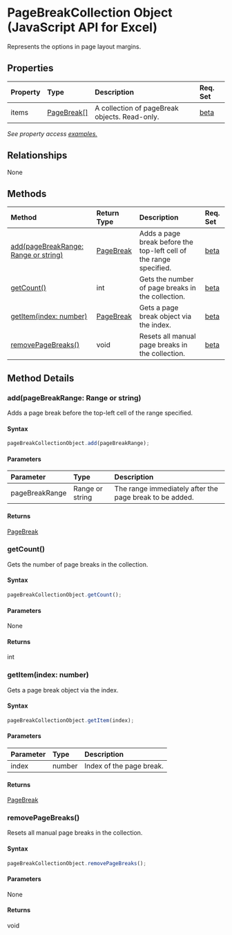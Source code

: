 # PageBreakCollection Object (JavaScript API for Excel)

Represents the options in page layout margins.

## Properties

| Property	   | Type	|Description| Req. Set|
|:---------------|:--------|:----------|:----|
|items|[PageBreak[]](pagebreak.md)|A collection of pageBreak objects. Read-only.|[beta](../requirement-sets/excel-api-requirement-sets.md)|

_See property access [examples.](#property-access-examples)_

## Relationships
None


## Methods

| Method		   | Return Type	|Description| Req. Set|
|:---------------|:--------|:----------|:----|
|[add(pageBreakRange: Range or string)](#addpagebreakrange-range-or-string)|[PageBreak](pagebreak.md)|Adds a page break before the top-left cell of the range specified.|[beta](../requirement-sets/excel-api-requirement-sets.md)|
|[getCount()](#getcount)|int|Gets the number of page breaks in the collection.|[beta](../requirement-sets/excel-api-requirement-sets.md)|
|[getItem(index: number)](#getitemindex-number)|[PageBreak](pagebreak.md)|Gets a page break object via the index.|[beta](../requirement-sets/excel-api-requirement-sets.md)|
|[removePageBreaks()](#removepagebreaks)|void|Resets all manual page breaks in the collection.|[beta](../requirement-sets/excel-api-requirement-sets.md)|

## Method Details


### add(pageBreakRange: Range or string)
Adds a page break before the top-left cell of the range specified.

#### Syntax
```js
pageBreakCollectionObject.add(pageBreakRange);
```

#### Parameters
| Parameter	   | Type	|Description|
|:---------------|:--------|:----------|
|pageBreakRange|Range or string|The range immediately after the page break to be added.|

#### Returns
[PageBreak](pagebreak.md)

### getCount()
Gets the number of page breaks in the collection.

#### Syntax
```js
pageBreakCollectionObject.getCount();
```

#### Parameters
None

#### Returns
int

### getItem(index: number)
Gets a page break object via the index.

#### Syntax
```js
pageBreakCollectionObject.getItem(index);
```

#### Parameters
| Parameter	   | Type	|Description|
|:---------------|:--------|:----------|
|index|number|Index of the page break.|

#### Returns
[PageBreak](pagebreak.md)

### removePageBreaks()
Resets all manual page breaks in the collection.

#### Syntax
```js
pageBreakCollectionObject.removePageBreaks();
```

#### Parameters
None

#### Returns
void
